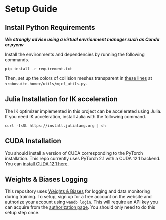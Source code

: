 # Setup Guide

## Install Python Requirements
_**We strongly advise using a virtual envrionment manager such as Conda or pyenv**_

Install the environments and dependencies by running the following commands.
```
pip install -r requirement.txt
```
Then, set up the colors of collision meshes transparent in [these lines](https://github.com/ARISE-Initiative/robosuite/blob/eb01e1ffa46f1af0a3aa3ac363d5e63097a6cbcc/robosuite/utils/mjcf_utils.py#L18C39-L18C39) at `<robosuite-home>/utils/mjcf_utils.py`.

## Julia Installation for IK acceleration
The IK optimizer implemented in this project can be accelerated using Julia. If you need IK acceleration, install Julia with the following command.
```
curl -fsSL https://install.julialang.org | sh
```

## CUDA Installation
You should install a version of CUDA corresponding to the PyTorch installation. This repo currently uses PyTorch 2.1
with a CUDA 12.1 backend. You can [install CUDA 12.1 here](https://developer.nvidia.com/cuda-12-1-0-download-archive?target_os=Linux&target_arch=x86_64&Distribution=Ubuntu&target_version=22.04&target_type=deb_network).

## Weights & Biases Logging
This repository uses [Weights & Biases](https://wandb.ai/) for logging and data monitoring during training. To setup,
sign up for a free account on the website and authorize your account using `wandb login`. This will require an API key
you can acquire from the [authorization page](https://wandb.ai/authorize). You should only need to do this setup step once.